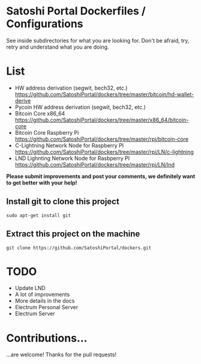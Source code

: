 # Satoshi Portal Dockerfiles / Configurations

See inside subdirectories for what you are looking for.  Don't be afraid, try, retry and understand what you are doing.

# List

- HW address derivation (segwit, bech32, etc.) https://github.com/SatoshiPortal/dockers/tree/master/bitcoin/hd-wallet-derive
- Pycoin HW address derivation (segwit, bech32, etc.) 
- Bitcoin Core x86_64 https://github.com/SatoshiPortal/dockers/tree/master/x86_64/bitcoin-core
- Bitcoin Core Raspberry Pi https://github.com/SatoshiPortal/dockers/tree/master/rpi/bitcoin-core
- C-Lightning Network Node for Raspberry PI https://github.com/SatoshiPortal/dockers/tree/master/rpi/LN/c-lightning
- LND Lighnting Network Node for Rasbperry PI https://github.com/SatoshiPortal/dockers/tree/master/rpi/LN/lnd

**Please submit improvements and post your comments, we definitely want to get better with your help!**

## Install git to clone this project

```shell
sudo apt-get install git
```

## Extract this project on the machine

```shell
git clone https://github.com/SatoshiPortal/dockers.git
```

# TODO

- Update LND
- A lot of improvements
- More details in the docs
- Electrum Personal Server
- Electrum Server

# Contributions...

...are welcome!  Thanks for the pull requests!
